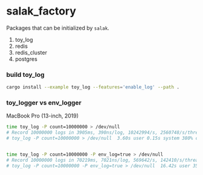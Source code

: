 # salak_factory
Packages that can be initialized by `salak`.

1. toy_log 
2. redis
3. redis_cluster
4. postgres

### build toy_log
```bash
cargo install --example toy_log --features='enable_log' --path .
```

### toy_logger vs env_logger
MacBook Pro (13-inch, 2019)

```bash
time toy_log -P count=10000000 > /dev/null           
# Record 10000000 logs in 3905ms, 390ns/log, 10242994/s, 2560748/s/thread
# toy_log -P count=10000000 > /dev/null  3.60s user 0.15s system 380% cpu 0.985 total


time toy_log -P count=10000000 -P env_log=true > /dev/null      
# Record 10000000 logs in 70219ms, 7021ns/log, 569642/s, 142410/s/thread
# toy_log -P count=10000000 -P env_log=true > /dev/null  16.42s user 35.60s system 287% cpu 18.064 total
```

